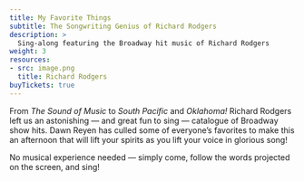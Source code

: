 ```yaml
---
title: My Favorite Things
subtitle: The Songwriting Genius of Richard Rodgers
description: >
  Sing-along featuring the Broadway hit music of Richard Rodgers
weight: 3
resources:
- src: image.png
  title: Richard Rodgers
buyTickets: true
---
```


From _The Sound of Music_ to _South Pacific_ and _Oklahoma!_
Richard Rodgers left us an astonishing — and great fun to sing —
catalogue of Broadway show hits.
Dawn Reyen has culled some of everyone’s favorites to make this an afternoon
that will lift your spirits as you lift your voice in glorious song!

No musical experience needed — simply come, follow the words projected on the
screen, and sing!
